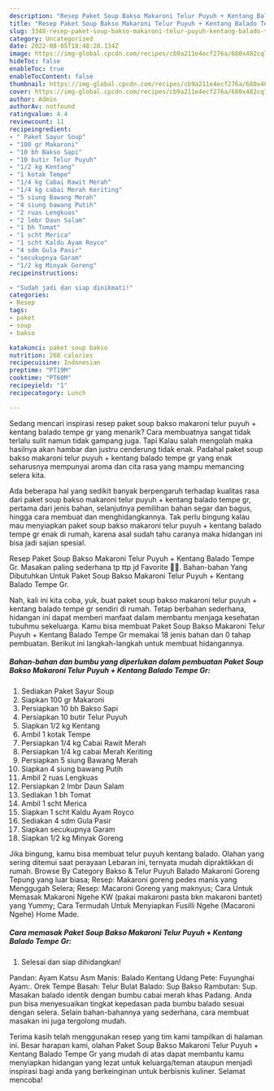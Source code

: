 ```yaml
---
description: "Resep Paket Soup Bakso Makaroni Telur Puyuh + Kentang Balado Tempe Gr yang Sempurna, Buat Buka Puasa Bikin Ngiler"
title: "Resep Paket Soup Bakso Makaroni Telur Puyuh + Kentang Balado Tempe Gr yang Sempurna, Buat Buka Puasa Bikin Ngiler"
slug: 3348-resep-paket-soup-bakso-makaroni-telur-puyuh-kentang-balado-tempe-gr-yang-sempurna-buat-buka-puasa-bikin-ngiler
category: Uncategorized
date: 2022-08-05T18:48:28.134Z
image: https://img-global.cpcdn.com/recipes/cb9a211e4ecf276a/680x482cq70/paket-soup-bakso-makaroni-telur-puyuh-kentang-balado-tempe-gr-foto-resep-utama.jpg
hideToc: false
enableToc: true
enableTocContent: false
thumbnail: https://img-global.cpcdn.com/recipes/cb9a211e4ecf276a/680x482cq70/paket-soup-bakso-makaroni-telur-puyuh-kentang-balado-tempe-gr-foto-resep-utama.jpg
cover: https://img-global.cpcdn.com/recipes/cb9a211e4ecf276a/680x482cq70/paket-soup-bakso-makaroni-telur-puyuh-kentang-balado-tempe-gr-foto-resep-utama.jpg
author: Admin
authorAv: notfound
ratingvalue: 4.4
reviewcount: 11
recipeingredient:
- " Paket Sayur Soup"
- "100 gr Makaroni"
- "10 bh Bakso Sapi"
- "10 butir Telur Puyuh"
- "1/2 kg Kentang"
- "1 kotak Tempe"
- "1/4 kg Cabai Rawit Merah"
- "1/4 kg cabai Merah Keriting"
- "5 siung Bawang Merah"
- "4 siung bawang Putih"
- "2 ruas Lengkuas"
- "2 lmbr Daun Salam"
- "1 bh Tomat"
- "1 scht Merica"
- "1 scht Kaldu Ayam Royco"
- "4 sdm Gula Pasir"
- "secukupnya Garam"
- "1/2 kg Minyak Goreng"
recipeinstructions:

- "Sudah jadi dan siap dinikmati!"
categories:
- Resep
tags:
- paket
- soup
- bakso

katakunci: paket soup bakso 
nutrition: 268 calories
recipecuisine: Indonesian
preptime: "PT19M"
cooktime: "PT60M"
recipeyield: "1"
recipecategory: Lunch

---
```



Sedang mencari inspirasi resep paket soup bakso makaroni telur puyuh + kentang balado tempe gr yang menarik? Cara membuatnya sangat tidak terlalu sulit namun tidak gampang juga. Tapi Kalau salah mengolah maka hasilnya akan hambar dan justru cenderung tidak enak. Padahal paket soup bakso makaroni telur puyuh + kentang balado tempe gr yang enak seharusnya mempunyai aroma dan cita rasa yang mampu memancing selera kita.


Ada beberapa hal yang sedikit banyak berpengaruh terhadap kualitas rasa dari paket soup bakso makaroni telur puyuh + kentang balado tempe gr, pertama dari jenis bahan, selanjutnya pemilihan bahan segar dan bagus, hingga cara membuat dan menghidangkannya. Tak perlu bingung kalau mau menyiapkan paket soup bakso makaroni telur puyuh + kentang balado tempe gr enak di rumah, karena asal sudah tahu caranya maka hidangan ini bisa jadi sajian spesial.

Resep Paket Soup Bakso Makaroni Telur Puyuh + Kentang Balado Tempe Gr. Masakan paling sederhana tp ttp jd Favorite 😬😍. Bahan-bahan Yang Dibutuhkan Untuk Paket Soup Bakso Makaroni Telur Puyuh + Kentang Balado Tempe Gr.


Nah, kali ini kita coba, yuk, buat paket soup bakso makaroni telur puyuh + kentang balado tempe gr sendiri di rumah. Tetap berbahan sederhana, hidangan ini dapat memberi manfaat dalam membantu menjaga kesehatan tubuhmu sekeluarga. Kamu bisa membuat Paket Soup Bakso Makaroni Telur Puyuh + Kentang Balado Tempe Gr memakai 18 jenis bahan dan 0 tahap pembuatan. Berikut ini langkah-langkah untuk membuat hidangannya.

<!--inarticleads1-->

##### Bahan-bahan dan bumbu yang diperlukan dalam pembuatan Paket Soup Bakso Makaroni Telur Puyuh + Kentang Balado Tempe Gr:

1. Sediakan  Paket Sayur Soup
1. Siapkan 100 gr Makaroni
1. Persiapkan 10 bh Bakso Sapi
1. Persiapkan 10 butir Telur Puyuh
1. Siapkan 1/2 kg Kentang
1. Ambil 1 kotak Tempe
1. Persiapkan 1/4 kg Cabai Rawit Merah
1. Persiapkan 1/4 kg cabai Merah Keriting
1. Persiapkan 5 siung Bawang Merah
1. Siapkan 4 siung bawang Putih
1. Ambil 2 ruas Lengkuas
1. Persiapkan 2 lmbr Daun Salam
1. Sediakan 1 bh Tomat
1. Ambil 1 scht Merica
1. Siapkan 1 scht Kaldu Ayam Royco
1. Sediakan 4 sdm Gula Pasir
1. Siapkan secukupnya Garam
1. Siapkan 1/2 kg Minyak Goreng


Jika bingung, kamu bisa membuat telur puyuh kentang balado. Olahan yang sering ditemui saat perayaan Lebaran ini, ternyata mudah dipraktikkan di rumah. Browse By Category Bakso &amp; Telur Puyuh Balado Makaroni Goreng Tepung yang luar biasa; Resep: Makaroni goreng pedes manis yang Menggugah Selera; Resep: Macaroni Goreng yang maknyus; Cara Untuk Memasak Makaroni Ngehe KW (pakai makaroni pasta bkn makaroni bantet) yang Yummy; Cara Termudah Untuk Menyiapkan Fusilli Ngehe (Macaroni Ngehe) Home Made. 

<!--inarticleads2-->

##### Cara memasak Paket Soup Bakso Makaroni Telur Puyuh + Kentang Balado Tempe Gr:


1. Selesai dan siap dihidangkan!

Pandan: Ayam Katsu Asm Manis: Balado Kentang Udang Pete: Fuyunghai Ayam:. Orek Tempe Basah: Telur Bulat Balado: Sup Bakso Rambutan: Sup. Masakan balado identik dengan bumbu cabai merah khas Padang. Anda pun bisa menyesuaikan tingkat kepedasan pada bumbu balado sesuai dengan selera. Selain bahan-bahannya yang sederhana, cara membuat masakan ini juga tergolong mudah. 

Terima kasih telah menggunakan resep yang tim kami tampilkan di halaman ini. Besar harapan kami, olahan Paket Soup Bakso Makaroni Telur Puyuh + Kentang Balado Tempe Gr yang mudah di atas dapat membantu kamu menyiapkan hidangan yang lezat untuk keluarga/teman ataupun menjadi inspirasi bagi anda yang berkeinginan untuk berbisnis kuliner. Selamat mencoba!
